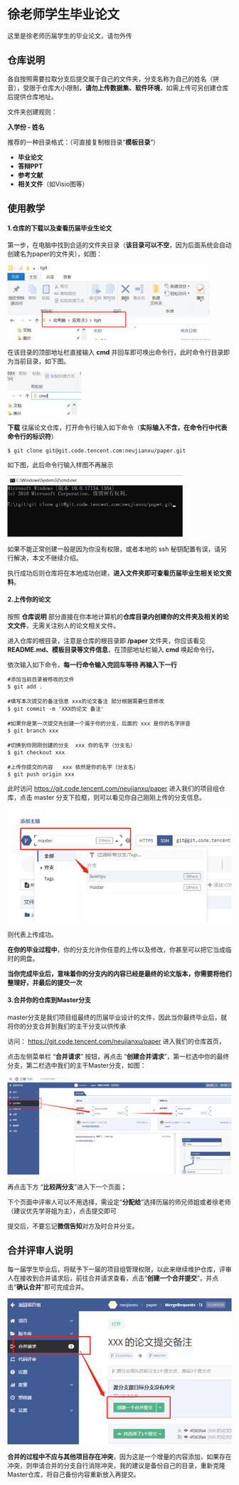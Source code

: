 # 徐老师学生毕业论文

这里是徐老师历届学生的毕业论文，请勿外传

## 仓库说明

各自按照需要拉取分支后提交属于自己的文件夹，分支名称为自己的姓名（拼音），受限于仓库大小限制，**请勿上传数据集、软件环境**，如需上传可另创建仓库后提供仓库地址。

文件夹创建规则：

**入学份 - 姓名**

推荐的一种目录格式：（可直接复制根目录“**模板目录**”）

- **毕业论文**
- **答辩PPT**
- **参考文献**
- **相关文件**（如Visio图等）



## 使用教学

#### 1.仓库的下载以及查看历届毕业生论文

第一步，在电脑中找到合适的文件夹目录（**该目录可以不空**，因为后面系统会自动创建名为paper的文件夹），如图：

<img src="..\image\20220517152532.png" style="zoom:50%;" />

在该目录的顶部地址栏直接输入 **cmd** 并回车即可唤出命令行，此时命令行目录即为当前目录，如下图。

<img src="..\image\20220517152906.png" style="zoom:50%;" />

**下载** 往届论文仓库，打开命令行输入如下命令（**实际输入不含$，$在命令行中代表命令行的标识符**）

```shell
$ git clone git@git.code.tencent.com:neujianxu/paper.git
```

如下图，此后命令行输入样图不再展示

<img src="..\image\20220517153059.png" style="zoom:50%;" />

如果不能正常创建一般是因为你没有权限，或者本地的 ssh 秘钥配置有误，请另行解决，本文不继续介绍。

执行成功后则仓库将在本地成功创建，**进入文件夹即可查看历届毕业生相关论文资料**。

#### 2.上传你的论文

按照 **仓库说明** 部分直接在你本地计算机的**仓库目录内创建你的文件夹及相关的论文文件**，无需关注别人的论文相关文件。

进入仓库的根目录，注意是仓库的根目录即 **/paper** 文件夹，你应该看见 **README.md、模板目录等文件信息**，在顶部地址栏输入 **cmd** 唤起命令行。

依次输入如下命令，**每一行命令输入完回车等待 再输入下一行**

```shell
#添加当前目录被修改的文件
$ git add .

#填写本次提交的备注信息 xxx的论文备注 部分根据需要任意修改
$ git commit -m 'XXX的论文 备注'

#如果你是第一次提交先创建一个属于你的分支，后面的 xxx 是你的名字拼音
$ git branch xxx

#切换到你刚刚创建的分支  xxx 你的名字（分支名）
$ git checkout xxx

#上传你提交的内容	xxx 依然是你的名字（分支名）
$ git push origin xxx

```

此时访问 https://git.code.tencent.com/neujianxu/paper 进入我们的项目组仓库，点击 master 分支下拉框，则可以看见你自己刚刚上传的分支信息。

<img src="..\image\20220517154852.png" style="zoom:80%;" />

则代表上传成功。

**在你的毕业过程中**，你的分支允许你任意的上传以及修改，你甚至可以把它当成临时的网盘。

**当你完成毕业后，意味着你的分支内的内容已经是最终的论文版本，你需要将他们整理好，并最后的提交一次**

#### 3.合并你的仓库到Master分支

master分支是我们项目组最终的历届毕业设计的文件，因此当你最终毕业后，就将你的分支合并到我们的主干分支以供传承

访问：  https://git.code.tencent.com/neujianxu/paper  进入我们的仓库首页，

点击左侧菜单栏 “**合并请求**” 按钮，再点击 “**创建合并请求**”，第一栏选中你的最终分支，第二栏选中我们的主干Master分支，如图：

<img src="..\image\20220517155207.png" style="zoom:80%;" />

再点击下方 “**比较两分支**”进入下一个页面；

下个页面中评审人可以不用选择，需设定“**分配给**”选择历届的师兄师姐或者徐老师（建议优先学哥姐为主），点击提交即可

提交后，不要忘记**微信告知**对方及时合并分支。

## 合并评审人说明

每一届学生毕业后，将赋予下一届的项目组管理权限，以此来继续维护仓库，评审人在接收到合并请求后，前往合并请求查看，点击“**创建一个合并提交**”，并点击“**确认合并**”即可完成合并。

<img src="..\image\20220517160740.png" style="zoom: 80%;" />

**合并的过程中不应与其他项目存在冲突**，因为这是一个增量的内容添加，如果存在冲突，则申请合并的分支自行消除冲突，我的建议是备份自己的目录，重新克隆Master仓库，将自己备份内容重新放入再提交。